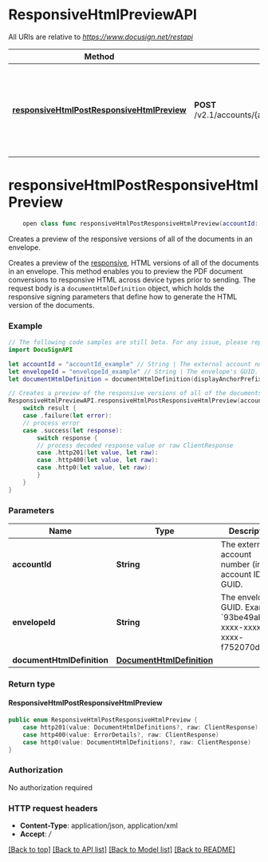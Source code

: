 # ResponsiveHtmlPreviewAPI

All URIs are relative to *https://www.docusign.net/restapi*

Method | HTTP request | Description
------------- | ------------- | -------------
[**responsiveHtmlPostResponsiveHtmlPreview**](ResponsiveHtmlPreviewAPI.md#responsivehtmlpostresponsivehtmlpreview) | **POST** /v2.1/accounts/{accountId}/envelopes/{envelopeId}/responsive_html_preview | Creates a preview of the responsive versions of all of the documents in an envelope.


# **responsiveHtmlPostResponsiveHtmlPreview**
```swift
    open class func responsiveHtmlPostResponsiveHtmlPreview(accountId: String, envelopeId: String, documentHtmlDefinition: DocumentHtmlDefinition? = nil, headers: HTTPHeaders = DocuSignAPI.customHeaders, beforeSend: (inout ClientRequest) throws -> () = { _ in }) -> EventLoopFuture<ResponsiveHtmlPostResponsiveHtmlPreview>
```

Creates a preview of the responsive versions of all of the documents in an envelope.

Creates a preview of the [responsive](https://developers.docusign.com/esign-rest-api/guides/responsive-signing/api-overview), HTML versions of all of the documents in an envelope. This method enables you to preview the PDF document conversions to responsive HTML across device types prior to sending.   The request body is a `documentHtmlDefinition` object, which holds the responsive signing parameters that define how to generate the HTML version of the documents.

### Example 
```swift
// The following code samples are still beta. For any issue, please report via http://github.com/OpenAPITools/openapi-generator/issues/new
import DocuSignAPI

let accountId = "accountId_example" // String | The external account number (int) or account ID GUID.
let envelopeId = "envelopeId_example" // String | The envelope's GUID.   Example: `93be49ab-xxxx-xxxx-xxxx-f752070d71ec` 
let documentHtmlDefinition = documentHtmlDefinition(displayAnchorPrefix: "displayAnchorPrefix_example", displayAnchors: [documentHtmlDisplayAnchor(caseSensitive: false, displaySettings: documentHtmlDisplaySettings(cellStyle: "cellStyle_example", collapsibleSettings: documentHtmlCollapsibleDisplaySettings(arrowClosed: "arrowClosed_example", arrowColor: "arrowColor_example", arrowLocation: "arrowLocation_example", arrowOpen: "arrowOpen_example", arrowSize: "arrowSize_example", arrowStyle: "arrowStyle_example", containerStyle: "containerStyle_example", labelStyle: "labelStyle_example", onlyArrowIsClickable: false, outerLabelAndArrowStyle: "outerLabelAndArrowStyle_example"), display: "display_example", displayLabel: "displayLabel_example", displayOrder: 123, displayPageNumber: 123, hideLabelWhenOpened: false, inlineOuterStyle: "inlineOuterStyle_example", labelWhenOpened: "labelWhenOpened_example", preLabel: "preLabel_example", scrollToTopWhenOpened: false, tableStyle: "tableStyle_example"), endAnchor: "endAnchor_example", removeEndAnchor: false, removeStartAnchor: false, startAnchor: "startAnchor_example")], displayOrder: "displayOrder_example", displayPageNumber: "displayPageNumber_example", documentGuid: "documentGuid_example", documentId: "documentId_example", headerLabel: "headerLabel_example", maxScreenWidth: "maxScreenWidth_example", removeEmptyTags: "removeEmptyTags_example", showMobileOptimizedToggle: "showMobileOptimizedToggle_example", source: "source_example") // DocumentHtmlDefinition |  (optional)

// Creates a preview of the responsive versions of all of the documents in an envelope.
ResponsiveHtmlPreviewAPI.responsiveHtmlPostResponsiveHtmlPreview(accountId: accountId, envelopeId: envelopeId, documentHtmlDefinition: documentHtmlDefinition).whenComplete { result in
    switch result {
    case .failure(let error):
    // process error
    case .success(let response):
        switch response {
        // process decoded response value or raw ClientResponse
        case .http201(let value, let raw):
        case .http400(let value, let raw):
        case .http0(let value, let raw):
        }
    }
}
```

### Parameters

Name | Type | Description  | Notes
------------- | ------------- | ------------- | -------------
 **accountId** | **String** | The external account number (int) or account ID GUID. | 
 **envelopeId** | **String** | The envelope&#39;s GUID.   Example: &#x60;93be49ab-xxxx-xxxx-xxxx-f752070d71ec&#x60;  | 
 **documentHtmlDefinition** | [**DocumentHtmlDefinition**](DocumentHtmlDefinition.md) |  | [optional] 

### Return type

#### ResponsiveHtmlPostResponsiveHtmlPreview

```swift
public enum ResponsiveHtmlPostResponsiveHtmlPreview {
    case http201(value: DocumentHtmlDefinitions?, raw: ClientResponse)
    case http400(value: ErrorDetails?, raw: ClientResponse)
    case http0(value: DocumentHtmlDefinitions?, raw: ClientResponse)
}
```

### Authorization

No authorization required

### HTTP request headers

 - **Content-Type**: application/json, application/xml
 - **Accept**: */*

[[Back to top]](#) [[Back to API list]](../README.md#documentation-for-api-endpoints) [[Back to Model list]](../README.md#documentation-for-models) [[Back to README]](../README.md)

